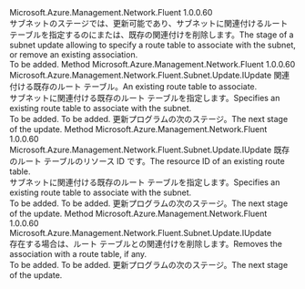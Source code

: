 <Type Name="IWithRouteTable" FullName="Microsoft.Azure.Management.Network.Fluent.Subnet.Update.IWithRouteTable">
  <TypeSignature Language="C#" Value="public interface IWithRouteTable" />
  <TypeSignature Language="ILAsm" Value=".class public interface auto ansi abstract IWithRouteTable" />
  <TypeSignature Language="DocId" Value="T:Microsoft.Azure.Management.Network.Fluent.Subnet.Update.IWithRouteTable" />
  <TypeSignature Language="VB.NET" Value="Public Interface IWithRouteTable" />
  <TypeSignature Language="F#" Value="type IWithRouteTable = interface" />
  <AssemblyInfo>
    <AssemblyName>Microsoft.Azure.Management.Network.Fluent</AssemblyName>
    <AssemblyVersion>1.0.0.60</AssemblyVersion>
  </AssemblyInfo>
  <Interfaces />
  <Docs>
    <summary>
            <span data-ttu-id="101e5-101">サブネットのステージでは、更新可能であり、サブネットに関連付けるルート テーブルを指定するのにまたは、既存の関連付けを削除します。</span><span class="sxs-lookup"><span data-stu-id="101e5-101">The stage of a subnet update allowing to specify a route table to associate with the subnet, or remove an existing association.</span></span>
            </summary>
    <remarks>To be added.</remarks>
  </Docs>
  <Members>
    <Member MemberName="WithExistingRouteTable">
      <MemberSignature Language="C#" Value="public Microsoft.Azure.Management.Network.Fluent.Subnet.Update.IUpdate WithExistingRouteTable (Microsoft.Azure.Management.Network.Fluent.IRouteTable routeTable);" />
      <MemberSignature Language="ILAsm" Value=".method public hidebysig newslot virtual instance class Microsoft.Azure.Management.Network.Fluent.Subnet.Update.IUpdate WithExistingRouteTable(class Microsoft.Azure.Management.Network.Fluent.IRouteTable routeTable) cil managed" />
      <MemberSignature Language="DocId" Value="M:Microsoft.Azure.Management.Network.Fluent.Subnet.Update.IWithRouteTable.WithExistingRouteTable(Microsoft.Azure.Management.Network.Fluent.IRouteTable)" />
      <MemberSignature Language="VB.NET" Value="Public Function WithExistingRouteTable (routeTable As IRouteTable) As IUpdate" />
      <MemberSignature Language="F#" Value="abstract member WithExistingRouteTable : Microsoft.Azure.Management.Network.Fluent.IRouteTable -&gt; Microsoft.Azure.Management.Network.Fluent.Subnet.Update.IUpdate" Usage="iWithRouteTable.WithExistingRouteTable routeTable" />
      <MemberType>Method</MemberType>
      <AssemblyInfo>
        <AssemblyName>Microsoft.Azure.Management.Network.Fluent</AssemblyName>
        <AssemblyVersion>1.0.0.60</AssemblyVersion>
      </AssemblyInfo>
      <ReturnValue>
        <ReturnType>Microsoft.Azure.Management.Network.Fluent.Subnet.Update.IUpdate</ReturnType>
      </ReturnValue>
      <Parameters>
        <Parameter Name="routeTable" Type="Microsoft.Azure.Management.Network.Fluent.IRouteTable" />
      </Parameters>
      <Docs>
        <param name="routeTable"><span data-ttu-id="101e5-102">関連付ける既存のルート テーブル。</span><span class="sxs-lookup"><span data-stu-id="101e5-102">An existing route table to associate.</span></span></param>
        <summary>
            <span data-ttu-id="101e5-103">サブネットに関連付ける既存のルート テーブルを指定します。</span><span class="sxs-lookup"><span data-stu-id="101e5-103">Specifies an existing route table to associate with the subnet.</span></span>
            </summary>
        <returns>To be added.</returns>
        <remarks>To be added.</remarks>
        <return><span data-ttu-id="101e5-104">更新プログラムの次のステージ。</span><span class="sxs-lookup"><span data-stu-id="101e5-104">The next stage of the update.</span></span></return>
      </Docs>
    </Member>
    <Member MemberName="WithExistingRouteTable">
      <MemberSignature Language="C#" Value="public Microsoft.Azure.Management.Network.Fluent.Subnet.Update.IUpdate WithExistingRouteTable (string resourceId);" />
      <MemberSignature Language="ILAsm" Value=".method public hidebysig newslot virtual instance class Microsoft.Azure.Management.Network.Fluent.Subnet.Update.IUpdate WithExistingRouteTable(string resourceId) cil managed" />
      <MemberSignature Language="DocId" Value="M:Microsoft.Azure.Management.Network.Fluent.Subnet.Update.IWithRouteTable.WithExistingRouteTable(System.String)" />
      <MemberSignature Language="VB.NET" Value="Public Function WithExistingRouteTable (resourceId As String) As IUpdate" />
      <MemberSignature Language="F#" Value="abstract member WithExistingRouteTable : string -&gt; Microsoft.Azure.Management.Network.Fluent.Subnet.Update.IUpdate" Usage="iWithRouteTable.WithExistingRouteTable resourceId" />
      <MemberType>Method</MemberType>
      <AssemblyInfo>
        <AssemblyName>Microsoft.Azure.Management.Network.Fluent</AssemblyName>
        <AssemblyVersion>1.0.0.60</AssemblyVersion>
      </AssemblyInfo>
      <ReturnValue>
        <ReturnType>Microsoft.Azure.Management.Network.Fluent.Subnet.Update.IUpdate</ReturnType>
      </ReturnValue>
      <Parameters>
        <Parameter Name="resourceId" Type="System.String" />
      </Parameters>
      <Docs>
        <param name="resourceId"><span data-ttu-id="101e5-105">既存のルート テーブルのリソース ID です。</span><span class="sxs-lookup"><span data-stu-id="101e5-105">The resource ID of an existing route table.</span></span></param>
        <summary>
            <span data-ttu-id="101e5-106">サブネットに関連付ける既存のルート テーブルを指定します。</span><span class="sxs-lookup"><span data-stu-id="101e5-106">Specifies an existing route table to associate with the subnet.</span></span>
            </summary>
        <returns>To be added.</returns>
        <remarks>To be added.</remarks>
        <return><span data-ttu-id="101e5-107">更新プログラムの次のステージ。</span><span class="sxs-lookup"><span data-stu-id="101e5-107">The next stage of the update.</span></span></return>
      </Docs>
    </Member>
    <Member MemberName="WithoutRouteTable">
      <MemberSignature Language="C#" Value="public Microsoft.Azure.Management.Network.Fluent.Subnet.Update.IUpdate WithoutRouteTable ();" />
      <MemberSignature Language="ILAsm" Value=".method public hidebysig newslot virtual instance class Microsoft.Azure.Management.Network.Fluent.Subnet.Update.IUpdate WithoutRouteTable() cil managed" />
      <MemberSignature Language="DocId" Value="M:Microsoft.Azure.Management.Network.Fluent.Subnet.Update.IWithRouteTable.WithoutRouteTable" />
      <MemberSignature Language="VB.NET" Value="Public Function WithoutRouteTable () As IUpdate" />
      <MemberSignature Language="F#" Value="abstract member WithoutRouteTable : unit -&gt; Microsoft.Azure.Management.Network.Fluent.Subnet.Update.IUpdate" Usage="iWithRouteTable.WithoutRouteTable " />
      <MemberType>Method</MemberType>
      <AssemblyInfo>
        <AssemblyName>Microsoft.Azure.Management.Network.Fluent</AssemblyName>
        <AssemblyVersion>1.0.0.60</AssemblyVersion>
      </AssemblyInfo>
      <ReturnValue>
        <ReturnType>Microsoft.Azure.Management.Network.Fluent.Subnet.Update.IUpdate</ReturnType>
      </ReturnValue>
      <Parameters />
      <Docs>
        <summary>
            <span data-ttu-id="101e5-108">存在する場合は、ルート テーブルとの関連付けを削除します。</span><span class="sxs-lookup"><span data-stu-id="101e5-108">Removes the association with a route table, if any.</span></span>
            </summary>
        <returns>To be added.</returns>
        <remarks>To be added.</remarks>
        <return><span data-ttu-id="101e5-109">更新プログラムの次のステージ。</span><span class="sxs-lookup"><span data-stu-id="101e5-109">The next stage of the update.</span></span></return>
      </Docs>
    </Member>
  </Members>
</Type>
